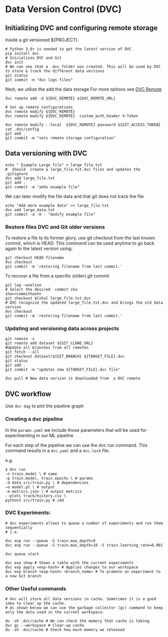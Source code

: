 # Data Version Control (DVC)

## Initializing DVC and configuring remote storage

Inside a git versioned ${PROJECT}. 

```
# Python 3.8+ is needed to get the latest version of DVC
pip install dvc
# Inicializes DVC and Git 
dvc init
# We can see that a .dvc folder was created. This will be used by DVC to store & track the different data versions
git status
git commit -m "dvc logs files"
```
Next, we utilize the add the data storage For more options see [DVC Remote](https://dvc.org/doc/command-reference/remote)

```
dvc remote add -d ${DVC_REMOTE} ${DVC_REMOTE_URL}

# Set up remote configurations
dvc remote modify ${DVC_REMOTE} 
dvc remote modify ${DVC_REMOTE}  custom_auth_header X-Token 

dvc remote modify --local  ${DVC_REMOTE} password ${GIT_ACCESS_TOKEN}
cat .dvc/config
git add .
git commit -m "sets remote storage configuration"
```

## Data versioning with DVC 


```
echo " Example Large file" > large_file.txt
#  Should  create a large_file.txt.dvc files and updates the .gitignore 
dvc add large_file.txt 
git add .
git commit -m "adds example file"
```
We can later modify the file data and  that git does not track the file 
```
echo "Add more example data" >> large_file.txt
dvc add large_data.txt
git commit -a -m - "modify example file" 
```

### Restore files DVC and Git older versions
To restore a file  to its former glory, use git checkout from the last known commit, which is HEAD. This command can be used anytime to go back again to the latest version using:
```
git checkout HEAD filename
dvc checkout 
git commit -m 'restoring filename from last commit.'
```

To recover a file from a specific (older) git commit 

```
git log –oneline
# Select the desired  commit sha
sha=<commithash>
git checkout ${sha} large_file.txt.dvc
# DVC recognize the updated large_file.txt.dvc and brings the old data version
dvc checkout 
git commit -m 'restoring filename from last commit.'
```
### Updating and versioning data across projects

```
git remote -v
git remote add dataset ${GIT_CLONE_URL}
#Update all branches from all remotes 
git fetch --all
git checkout dataset/${GIT_BRANCH} ${TARGET_FILE}.dvc 
git status
git add .
git commit -m "updates new ${TARGET_FILE}.dvc file"

dvc pull # New data version is downloaded from  a DVC remote
```
  
##  DVC workflow

Use `dvc dag` to plot the pipeline graph


### Creating a dvc pipeline

In the `params.yaml` we include those parameters that will be used for experimenting in our ML pipeline

For each step of the pipeline we can use the dvc run command. This command results in a `dvc.yaml` and a `dvc.lock` file.

e.g.
```
$ dvc run
-n train_model \ # name
-p train.model, train.epochs \ # params
-d data src/train.py \ # dependencies
–o model.pt \ # output
-m metrics.json \ # output metrics
--plots track/history.csv \ 
python3 src/train.py # cmd

```

### DVC Experiments:


```
# dvc experiments allows to queue a number of experiments and run them sequentially
# i.e.

dvc exp run --queue -S train.max_depth=9
dvc exp run --queue -S train.max_depth=10 -S train.learning_rate=0.001

dvc queue start 

dvc exp show # Shows a table with the current experiments
dvc exp apply <exp-hash> # Applies changes to our workspace
dvc exp branch <exp-hash> <branch_name> # To promote an experiment to a new Git branch 

```

### Other Useful commands



```
# dvc will store all data versions in cache. Sometimes it is a good idea to clear up the cache.
# As shown below we can use the garbage collector (gc) command to keep only the data used in the current workspace.

du -sh .dvc/cache # We can check the memory that cache is taking
dvc gc --workspace # Clear-up cache
du -sh .dvc/cache # Check how much memory we released

```


